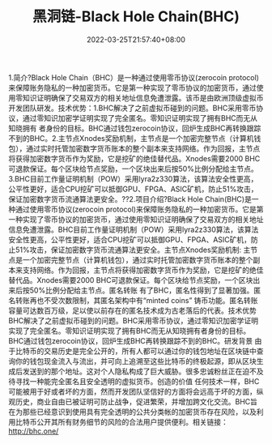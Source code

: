 ﻿---
weight: 
title: "黑洞链-Black Hole Chain(BHC)"
description: "Black Hole Chain（BHC）是一种通过使用零币协议(zerocoin protocol)来保障账务隐私的一种加密货币"
date: 2022-03-25T21:57:40+08:00
lastmod: 2022-03-25T16:45:40+08:00
draft: false
authors: ["Metabd"]
featuredImage: "heidonglian-black-hole-chainbhc.webp"
link: ""
tags: ["数字代币","黑洞链-Black Hole Chain(BHC)"]
categories: ["navigation"]
navigation: ["数字代币"]
lightgallery: true
toc: true
pinned: false
recommend: false
recommend1: false
---
1.简介?Black Hole Chain（BHC）是一种通过使用零币协议(zerocoin protocol)来保障账务隐私的一种加密货币。它是第一种实现了零币协议的加密货币，通过使用零知识证明确保了交易双方的相关地址信息免遭泄露。该币是由欧洲顶级虚拟币开发团队研发。技术优势：1.BHC解决了之前虚拟币碰到的问题。BHC采用零币协议，通过零知识加密学证明实现了完全匿名。零知识证明实现了拥有BHC而无从知晓拥有 者身份的目标。BHC通过钱包zerocoin协议，回炉生成BHC再转换跟踪不到的BHC。2.主节点Xnodes奖励机制，主节点是一个加密完整节点（计算机钱包），通过实时托管加密数字货币账本的整个副本来支持网络。作为回报，主节点将获得加密数字货币作为奖励，它是挖矿的绝佳替代品。Xnodes需要2000 BHC可退款保证。每个区块给节点奖励，一个区块出来后按50%比例分配给主节点。3.BHC目前工作量证明机制（POW）采用lyra2z330算法，该算法安全性更高，公平性更好，适合CPU挖矿可以抵御GPU、FPGA、ASIC矿机，防止51%攻击，保证加密数字货币流通算法更安全。??2.项目介绍?Black Hole Chain(BHC)是一种通过使用零币协议(zerocoin protocol)来保障账务隐私的一种加密货币。它是第一种实现了零币协议的加密货币，通过使用零知识证明确保了交易双方的相关地址信息免遭泄露。BHC目前工作量证明机制（POW）采用lyra2z330算法，该算法安全性更高，公平性更好，适合CPU挖矿可以抵御GPU、FPGA、ASIC矿机，防止51%攻击，保证加密数字货币流通算法更安全。主节点Xnodes奖励机制: 主节点是一个加密完整节点（计算机钱包），通过实时托管加密数字货币账本的整个副本来支持网络。作为回报，主节点将获得加密数字货币作为奖励，它是挖矿的绝佳替代品。Xnodes需要2000 BHC可退款保证。每个区块给节点奖励，一个区块出来后按50%比例分配给主节点。匿名转账
有了BHC，匿名性得到了显著加强。匿名转账再也不受次数限制，其匿名架构中有“minted coins” 铸币功能。匿名转账容量可达数百万级，足以使以前存在的匿名技术成为古老落后的代表。技术优势
BHC解决了之前虚拟币碰到的问题。BHC采用零币协议，通过零知识加密学证明实现了完全匿名。零知识证明实现了拥有BHC而无从知晓拥有者身份的目标。BHC通过钱包zerocoin协议，回炉生成BHC再转换跟踪不到的BHC。研发背景
由于比特币的交易历史是完全公开的，所有人都可以通过你的钱包地址在区块链中查询你的钱包现金流入与流出，并可向上追溯至这些比特币的终极起源，即从区块生成后发送到的那个地址。这对个人隐私构成了巨大威胁。很多忠诚粉丝正在迫不及待寻找一种能完全匿名且安全透明的虚拟货币。创造的价值
任何技术一样，BHC可能被用于好或者坏的方面，然而开发团队坚信好的方面将会远高于坏的方面，纵观历史，商业自由已被证明可防止战争，促进繁荣，并增加跨文化交流。BHC旨在为那些已经意识到使用具有完全透明的公共分类帐的加密货币存在风险，以及利用比特币公开其所有财务细节的风险的合法用户提供便利。相关链接：http://bhc.one/
